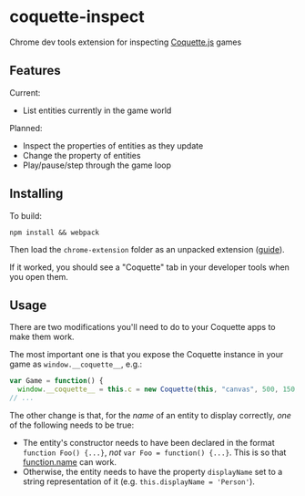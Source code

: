 # coquette-inspect

Chrome dev tools extension for inspecting [Coquette.js](http://coquette.maryrosecook.com/) games

## Features

Current:

* List entities currently in the game world

Planned:

* Inspect the properties of entities as they update
* Change the property of entities
* Play/pause/step through the game loop

## Installing

To build:

```
npm install && webpack
```

Then load the `chrome-extension` folder as an unpacked extension ([guide](https://developer.chrome.com/extensions/getstarted#unpacked)).

If it worked, you should see a "Coquette" tab in your developer tools when you open them.

## Usage

There are two modifications you'll need to do to your Coquette apps to make them work.

The most important one is that you expose the Coquette instance in your game as `window.__coquette__`, e.g.:

```js
var Game = function() {
  window.__coquette__ = this.c = new Coquette(this, "canvas", 500, 150, "#000");
// ...
```

The other change is that, for the *name* of an entity to display correctly, *one* of the following needs to be true:

* The entity's constructor needs to have been declared in the format `function Foo() {...}`, *not* `var Foo = function() {...}`. This is so that [function.name](https://developer.mozilla.org/en-US/docs/Web/JavaScript/Reference/Global_Objects/Function/name) can work.
* Otherwise, the entity needs to have the property `displayName` set to a string representation of it (e.g. `this.displayName = 'Person'`).
